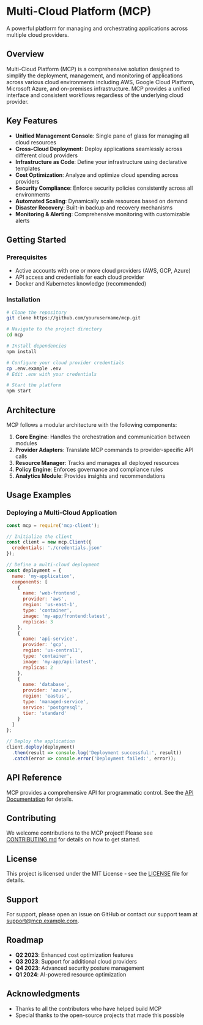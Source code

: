 # Multi-Cloud Platform (MCP)

A powerful platform for managing and orchestrating applications across multiple cloud providers.

## Overview

Multi-Cloud Platform (MCP) is a comprehensive solution designed to simplify the deployment, management, and monitoring of applications across various cloud environments including AWS, Google Cloud Platform, Microsoft Azure, and on-premises infrastructure. MCP provides a unified interface and consistent workflows regardless of the underlying cloud provider.

## Key Features

- **Unified Management Console**: Single pane of glass for managing all cloud resources
- **Cross-Cloud Deployment**: Deploy applications seamlessly across different cloud providers
- **Infrastructure as Code**: Define your infrastructure using declarative templates
- **Cost Optimization**: Analyze and optimize cloud spending across providers
- **Security Compliance**: Enforce security policies consistently across all environments
- **Automated Scaling**: Dynamically scale resources based on demand
- **Disaster Recovery**: Built-in backup and recovery mechanisms
- **Monitoring & Alerting**: Comprehensive monitoring with customizable alerts

## Getting Started

### Prerequisites

- Active accounts with one or more cloud providers (AWS, GCP, Azure)
- API access and credentials for each cloud provider
- Docker and Kubernetes knowledge (recommended)

### Installation

```bash
# Clone the repository
git clone https://github.com/yourusername/mcp.git

# Navigate to the project directory
cd mcp

# Install dependencies
npm install

# Configure your cloud provider credentials
cp .env.example .env
# Edit .env with your credentials

# Start the platform
npm start
```

## Architecture

MCP follows a modular architecture with the following components:

1. **Core Engine**: Handles the orchestration and communication between modules
2. **Provider Adapters**: Translate MCP commands to provider-specific API calls
3. **Resource Manager**: Tracks and manages all deployed resources
4. **Policy Engine**: Enforces governance and compliance rules
5. **Analytics Module**: Provides insights and recommendations

## Usage Examples

### Deploying a Multi-Cloud Application

```javascript
const mcp = require('mcp-client');

// Initialize the client
const client = new mcp.Client({
  credentials: './credentials.json'
});

// Define a multi-cloud deployment
const deployment = {
  name: 'my-application',
  components: [
    {
      name: 'web-frontend',
      provider: 'aws',
      region: 'us-east-1',
      type: 'container',
      image: 'my-app/frontend:latest',
      replicas: 3
    },
    {
      name: 'api-service',
      provider: 'gcp',
      region: 'us-central1',
      type: 'container',
      image: 'my-app/api:latest',
      replicas: 2
    },
    {
      name: 'database',
      provider: 'azure',
      region: 'eastus',
      type: 'managed-service',
      service: 'postgresql',
      tier: 'standard'
    }
  ]
};

// Deploy the application
client.deploy(deployment)
  .then(result => console.log('Deployment successful:', result))
  .catch(error => console.error('Deployment failed:', error));
```

## API Reference

MCP provides a comprehensive API for programmatic control. See the [API Documentation](https://docs.mcp.example.com/api) for details.

## Contributing

We welcome contributions to the MCP project! Please see [CONTRIBUTING.md](CONTRIBUTING.md) for details on how to get started.

## License

This project is licensed under the MIT License - see the [LICENSE](LICENSE) file for details.

## Support

For support, please open an issue on GitHub or contact our support team at support@mcp.example.com.

## Roadmap

- **Q2 2023**: Enhanced cost optimization features
- **Q3 2023**: Support for additional cloud providers
- **Q4 2023**: Advanced security posture management
- **Q1 2024**: AI-powered resource optimization

## Acknowledgments

- Thanks to all the contributors who have helped build MCP
- Special thanks to the open-source projects that made this possible